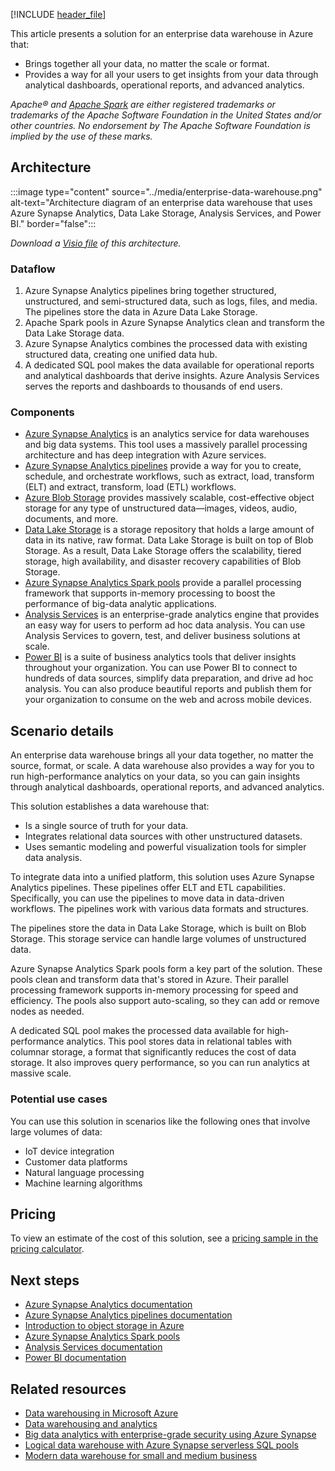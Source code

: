 [!INCLUDE [header_file](../../../includes/sol-idea-header.md)]

This article presents a solution for an enterprise data warehouse in Azure that:

- Brings together all your data, no matter the scale or format.
- Provides a way for all your users to get insights from your data through analytical dashboards, operational reports, and advanced analytics.

*Apache® and [Apache Spark](https://spark.apache.org) are either registered trademarks or trademarks of the Apache Software Foundation in the United States and/or other countries. No endorsement by The Apache Software Foundation is implied by the use of these marks.*

## Architecture

:::image type="content" source="../media/enterprise-data-warehouse.png" alt-text="Architecture diagram of an enterprise data warehouse that uses Azure Synapse Analytics, Data Lake Storage, Analysis Services, and Power BI." border="false":::

*Download a [Visio file](https://arch-center.azureedge.net/enterprise-data-warehouse.vsdx) of this architecture.*

### Dataflow

1. Azure Synapse Analytics pipelines bring together structured, unstructured, and semi-structured data, such as logs, files, and media. The pipelines store the data in Azure Data Lake Storage.
1. Apache Spark pools in Azure Synapse Analytics clean and transform the Data Lake Storage data.
1. Azure Synapse Analytics combines the processed data with existing structured data, creating one unified data hub.
1. A dedicated SQL pool makes the data available for operational reports and analytical dashboards that derive insights. Azure Analysis Services serves the reports and dashboards to thousands of end users.

### Components

- [Azure Synapse Analytics](https://azure.microsoft.com/services/synapse-analytics) is an analytics service for data warehouses and big data systems. This tool uses a massively parallel processing architecture and has deep integration with Azure services.
- [Azure Synapse Analytics pipelines](https://azure.microsoft.com/products/synapse-analytics/#use-cases) provide a way for you to create, schedule, and orchestrate workflows, such as extract, load, transform (ELT) and extract, transform, load (ETL) workflows.
- [Azure Blob Storage](https://azure.microsoft.com/services/storage/blobs) provides massively scalable, cost-effective object storage for any type of unstructured data—images, videos, audio, documents, and more.
- [Data Lake Storage](https://azure.microsoft.com/products/storage/data-lake-storage) is a storage repository that holds a large amount of data in its native, raw format. Data Lake Storage is built on top of Blob Storage. As a result, Data Lake Storage offers the scalability, tiered storage, high availability, and disaster recovery capabilities of Blob Storage.
- [Azure Synapse Analytics Spark pools](https://azure.microsoft.com/products/synapse-analytics/#use-cases) provide a parallel processing framework that supports in-memory processing to boost the performance of big-data analytic applications.
- [Analysis Services](https://azure.microsoft.com/services/analysis-services) is an enterprise-grade analytics engine that provides an easy way for users to perform ad hoc data analysis. You can use Analysis Services to govern, test, and deliver business solutions at scale.
- [Power BI](https://powerbi.microsoft.com) is a suite of business analytics tools that deliver insights throughout your organization. You can use Power BI to connect to hundreds of data sources, simplify data preparation, and drive ad hoc analysis. You can also produce beautiful reports and publish them for your organization to consume on the web and across mobile devices.

## Scenario details

An enterprise data warehouse brings all your data together, no matter the source, format, or scale. A data warehouse also provides a way for you to run high-performance analytics on your data, so you can gain insights through analytical dashboards, operational reports, and advanced analytics.

This solution establishes a data warehouse that:

- Is a single source of truth for your data.
- Integrates relational data sources with other unstructured datasets.
- Uses semantic modeling and powerful visualization tools for simpler data analysis.

To integrate data into a unified platform, this solution uses Azure Synapse Analytics pipelines. These pipelines offer ELT and ETL capabilities. Specifically, you can use the pipelines to move data in data-driven workflows. The pipelines work with various data formats and structures.

The pipelines store the data in Data Lake Storage, which is built on Blob Storage. This storage service can handle large volumes of unstructured data.

Azure Synapse Analytics Spark pools form a key part of the solution. These pools clean and transform data that's stored in Azure. Their parallel processing framework supports in-memory processing for speed and efficiency. The pools also support auto-scaling, so they can add or remove nodes as needed.

A dedicated SQL pool makes the processed data available for high-performance analytics. This pool stores data in relational tables with columnar storage, a format that significantly reduces the cost of data storage. It also improves query performance, so you can run analytics at massive scale.

### Potential use cases

You can use this solution in scenarios like the following ones that involve large volumes of data:

- IoT device integration
- Customer data platforms
- Natural language processing
- Machine learning algorithms

## Pricing

To view an estimate of the cost of this solution, see a [pricing sample in the pricing calculator](https://azure.com/e/4269bfbeee564d3cb88348a033e022e8).

## Next steps

- [Azure Synapse Analytics documentation](/azure/synapse-analytics)
- [Azure Synapse Analytics pipelines documentation](/azure/data-factory/concepts-pipelines-activities)
- [Introduction to object storage in Azure](/azure/storage/blobs/storage-blobs-introduction)
- [Azure Synapse Analytics Spark pools](/azure/synapse-analytics/spark/apache-spark-overview)
- [Analysis Services documentation](/azure/analysis-services)
- [Power BI documentation](/power-bi)

## Related resources

- [Data warehousing in Microsoft Azure](../../data-guide/relational-data/data-warehousing.yml)
- [Data warehousing and analytics](../../example-scenario/data/data-warehouse.yml)
- [Big data analytics with enterprise-grade security using Azure Synapse](./big-data-analytics-enterprise-grade-security.yml)
- [Logical data warehouse with Azure Synapse serverless SQL pools](./logical-data-warehouse.yml)
- [Modern data warehouse for small and medium business](../../example-scenario/data/small-medium-data-warehouse.yml)
